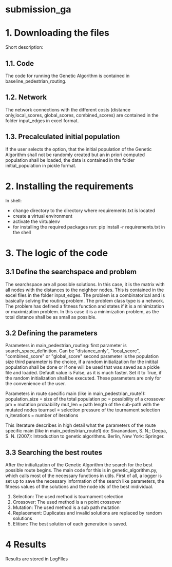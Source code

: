 # submission_ga
# 1.  Downloading the files
Short description: 
## 1.1.  Code  
The code for running the Genetic Algorithm is contained in baseline_pedestrian_routing.
## 1.2.    Network
The network connections with the different costs (distance only,local_scores, global_scores, combined_scores) are contained in the folder input_edges in excel format.
## 1.3.    Precalculated initial population
If the user selects the option, that the initial population of the Genetic Algorithm shall not be randomly created but an in priori computed population shall be loaded, the data is contained in the folder initial_population in pickle format.

# 2.  Installing the requirements
In shell:
*   change directory to the directory where requirements.txt is located
*   create a virtual environment
*   activate the virtualenv
*   for installing the required packages run:  pip install -r requirements.txt in the shell
 # 3. The logic of the code
 ## 3.1 Define the searchspace and problem
 The searchspace are all possible solutions. In this case, it is the matrix with all nodes with the distances to the neighbor nodes. This is contained in the excel files in the folder input_edges. The problem is a combinatorical and is basically solving the routing problem. The problem class type is a network. The problem has defined a fitness function and states if it is a minimization or maximization problem. In this case it is a minimization problem, as the total distance shall be as small as possible.
 ## 3.2 Defining the parameters
Parameters in main_pedestrian_routing: 
first parameter is search_space_definition. Can be "distance_only", "local_score", "combined_score" or "global_score"
second parameter is the population size
third parameter is the choice, if a random initialization for the initital population shall be done or if one will be used that was saved as a pickle file and loaded. Default value is False, as it is much faster. Set it to True, if the random initialization shall be executed.
These parameters are only for the convenience of the user.

Parameters in route specific main (like in main_pedestrian_route1):
population_size = size of the total population
pc = possibility of a crossover
pm = mutation probability
mut_len = path length of the sub-path with the mutated nodes
tournsel = selection pressure of the tournament selection
n_iterations = number of iterations

This literature describes in high detail what the parameters of the route specific main (like in main_pedestrian_route1) do:
Sivanandam, S. N.; Deepa, S. N. (2007): Introduction to genetic algorithms. Berlin, New York: Springer.

 ## 3.3 Searching the best routes
 After the initialization of the Genetic Algorithm the search for the best possible route begins. The main code for this is in genetic_algorithm.py, which calls most of the necessary functions in utils. First of all, a logger is set up to save the necessary information of the search like parameters, the fitness values of the solutions and the node ids of the best inidividual.
 1. Selection: The used method is tournament selection
 2. Crossover: The used method is a n point crossover
 3. Mutation: The used method is a sub path mutation
 4. Replacement: Duplicates and invalid solutions are replaced by random solutions
 5. Elitism: The best solution of each generation is saved.
 
 # 4 Results
 Results are stored in LogFIles
 
